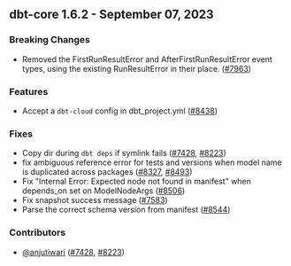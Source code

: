 ## dbt-core 1.6.2 - September 07, 2023

### Breaking Changes

- Removed the FirstRunResultError and AfterFirstRunResultError event types, using the existing RunResultError in their place. ([#7963](https://github.com/dbt-labs/dbt-core/issues/7963))

### Features

- Accept a `dbt-cloud` config in dbt_project.yml ([#8438](https://github.com/dbt-labs/dbt-core/issues/8438))

### Fixes

- Copy dir during `dbt deps` if symlink fails ([#7428](https://github.com/dbt-labs/dbt-core/issues/7428), [#8223](https://github.com/dbt-labs/dbt-core/issues/8223))
- fix ambiguous reference error for tests and versions when model name is duplicated across packages ([#8327](https://github.com/dbt-labs/dbt-core/issues/8327), [#8493](https://github.com/dbt-labs/dbt-core/issues/8493))
- Fix "Internal Error: Expected node <unique-id> not found in manifest" when depends_on set on ModelNodeArgs ([#8506](https://github.com/dbt-labs/dbt-core/issues/8506))
- Fix snapshot success message ([#7583](https://github.com/dbt-labs/dbt-core/issues/7583))
- Parse the correct schema version from manifest ([#8544](https://github.com/dbt-labs/dbt-core/issues/8544))

### Contributors
- [@anjutiwari](https://github.com/anjutiwari) ([#7428](https://github.com/dbt-labs/dbt-core/issues/7428), [#8223](https://github.com/dbt-labs/dbt-core/issues/8223))
